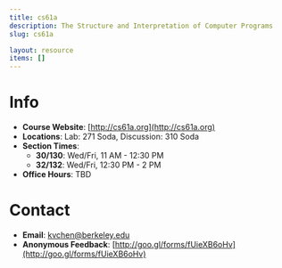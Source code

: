 ```yaml
---
title: cs61a
description: The Structure and Interpretation of Computer Programs
slug: cs61a

layout: resource
items: []
---
```


# Info

* **Course Website**: [http://cs61a.org](http://cs61a.org)
* **Locations**: Lab: 271 Soda, Discussion: 310 Soda
* **Section Times**:
  * **30/130**: Wed/Fri, 11 AM - 12:30 PM
  * **32/132**: Wed/Fri, 12:30 PM - 2 PM
* **Office Hours**: TBD


# Contact

* **Email**: [kvchen@berkeley.edu](mailto:kvchen@berkeley.edu)
* **Anonymous Feedback**: [http://goo.gl/forms/fUieXB6oHv](http://goo.gl/forms/fUieXB6oHv)


<!-- # In-Class Quizzes -->
